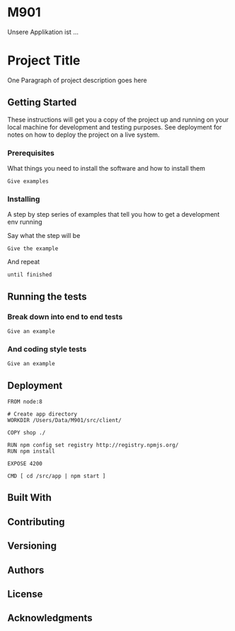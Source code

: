 # M901

Unsere Applikation ist ...
# Project Title

One Paragraph of project description goes here

## Getting Started

These instructions will get you a copy of the project up and running on your local machine for development and testing purposes. See deployment for notes on how to deploy the project on a live system.

### Prerequisites

What things you need to install the software and how to install them

```
Give examples
```

### Installing

A step by step series of examples that tell you how to get a development env running

Say what the step will be

```
Give the example
```

And repeat

```
until finished
```



## Running the tests



### Break down into end to end tests


```
Give an example
```

### And coding style tests


```
Give an example
```

## Deployment
```
FROM node:8

# Create app directory
WORKDIR /Users/Data/M901/src/client/

COPY shop ./

RUN npm config set registry http://registry.npmjs.org/
RUN npm install

EXPOSE 4200

CMD [ cd /src/app | npm start ]

```

## Built With



## Contributing



## Versioning



## Authors


## License


## Acknowledgments

